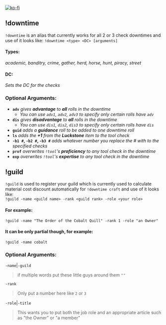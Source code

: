 [![ko-fi](https://ko-fi.com/img/githubbutton_sm.svg)](https://ko-fi.com/D1D71UZEM)
## !downtime
`!downtime` is an alias that currently works for all 2 or 3 check downtimes and use of it looks like: `!downtime <type> <DC> [arguments]` 

#### Types:
*academic, banditry, crime, gather, herd, horse, hunt, piracy, street*

#### DC:
*Sets the DC for the checks*

### Optional Arguments:
- **`adv`**                      *gives **advantage** to __all__ rolls in the downtime*
   - *You can use `adv1`, `adv2`, `adv3` to specify only certain rolls have `adv`*
- **`dis`**                      *gives **disadvantage** to __all__ rolls in the downtime*
   - *You can use `dis1`, `dis2`, `dis3` to specify only certain rolls have `dis`*
- **`guid`**                     *adds a **guidance** roll to be added to one downtime roll* 
- **`ls`**                       *adds the **+1** from the **Luckstone** item to the tool check*
- **`-b1 #`, `-b2 #`, `-b3 #`**  *adds whatever number you replace the # with to the specified checks*
- **`prof`**                     *overwrites `!tool`'s **proficiency** to any tool check in the downtime*  
- **`exp`**                      *overwrites `!tool`'s **expertise** to any tool check in the downtime*

## !guild
`!guild` is used to register your guild which is currently used to calculate material cost discount automatically for `!downtime craft` and use of it looks like:  
`!guild -name <guild name> -rank <guild rank> -role <your role>`

#### For example:
`!guild -name "The Order of the Cobalt Quill" -rank 1 -role "an Owner"`

#### It can be only partial though, for example:
`!guild -name cobalt`

### Optional Arguments:
`-name`|`-guild`  
> if multiple words put these little guys around them `""`  

`-rank`  
> Only put a number here like `2` or `3`  

`-role`|`-title`  
> This wants you to put both the job role and an appropriate article such as "the Owner" or "a member"  